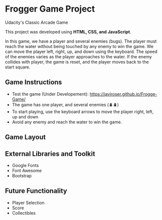 # Frogger Game Project

Udacity's Classic Arcade Game

This project was developed using **HTML, CSS, and JavaScript**. 

In this game, we have a player and several enemies (bugs). The player must reach the water without being touched by any enemy to win the game. We can move the player left, right, up, and down using the keyboard. The speed of the enemies varies as the player approaches to the water. If the enemy collides with player, the game is reset, and the player moves back to the start square.  


## Game Instructions

* Test the game (Under Developement): https://javiroser.github.io/Frogge-Game/
* The game has one player, and several enemies (:beetle::beetle:)
* To start playing, use the keyboard arrows to move the player right, left, up and down
* Avoid any enemy and reach the water to win the game.


## Game Layout

## External Libraries and Toolkit
* Google Fonts 
* Font Awesome
* Bootstrap

## Future Functionality

* Player Selection
* Score
* Collectibles
